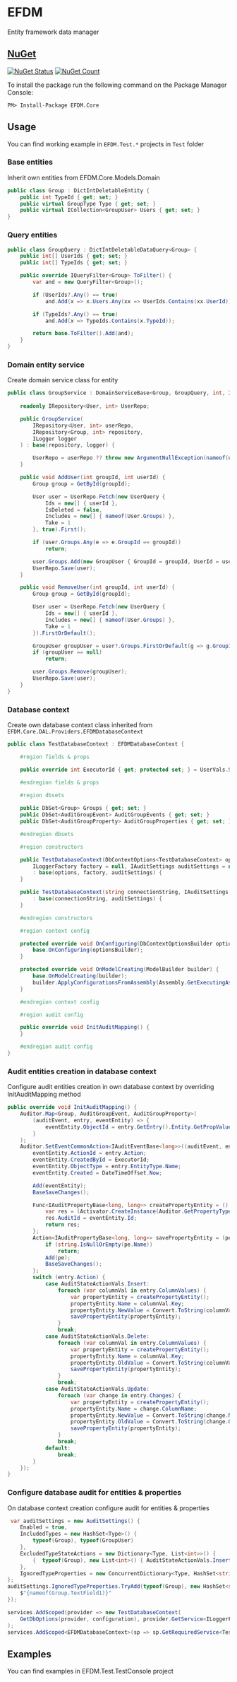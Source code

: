 # EFDM
Entity framework data manager

## [NuGet](https://www.nuget.org/packages/EFDM.Core/)

[![NuGet Status](https://img.shields.io/nuget/v/EFDM.Core.svg?style=flat)](https://www.nuget.org/packages/EFDM.Core/)
[![NuGet Count](https://img.shields.io/nuget/dt/EFDM.Core.svg)](https://www.nuget.org/packages/EFDM.Core/)

To install the package run the following command on the Package Manager Console:

```
PM> Install-Package EFDM.Core
```

## Usage
You can find working example in `EFDM.Test.*` projects in `Test` folder

### Base entities
Inherit own entities from EFDM.Core.Models.Domain

```c#
public class Group : DictIntDeletableEntity {
	public int TypeId { get; set; }
	public virtual GroupType Type { get; set; }
	public virtual ICollection<GroupUser> Users { get; set; }
}
```

### Query entities
```c#
public class GroupQuery : DictIntDeletableDataQuery<Group> {
	public int[] UserIds { get; set; }
	public int[] TypeIds { get; set; }

	public override IQueryFilter<Group> ToFilter() {
		var and = new QueryFilter<Group>();

		if (UserIds?.Any() == true)
			and.Add(x => x.Users.Any(xx => UserIds.Contains(xx.UserId)));

		if (TypeIds?.Any() == true)
			and.Add(x => TypeIds.Contains(x.TypeId));

		return base.ToFilter().Add(and);
	}
}
```

### Domain entity service
Create domain service class for entity

```c#
public class GroupService : DomainServiceBase<Group, GroupQuery, int, IRepository<Group, int>>, IGroupService {
        
	readonly IRepository<User, int> UserRepo;

	public GroupService(            
		IRepository<User, int> userRepo,
		IRepository<Group, int> repository,
		ILogger logger
	) : base(repository, logger) {

		UserRepo = userRepo ?? throw new ArgumentNullException(nameof(userRepo));
	}

	public void AddUser(int groupId, int userId) {
		Group group = GetById(groupId);

		User user = UserRepo.Fetch(new UserQuery {
			Ids = new[] { userId },
			IsDeleted = false,
			Includes = new[] { nameof(User.Groups) },
			Take = 1
		}, true).First();

		if (user.Groups.Any(e => e.GroupId == groupId))
			return;

		user.Groups.Add(new GroupUser { GroupId = groupId, UserId = userId });
		UserRepo.Save(user);
	}

	public void RemoveUser(int groupId, int userId) {
		Group group = GetById(groupId);

		User user = UserRepo.Fetch(new UserQuery {
			Ids = new[] { userId },
			Includes = new[] { nameof(User.Groups) },
			Take = 1
		}).FirstOrDefault();

		GroupUser groupUser = user?.Groups.FirstOrDefault(g => g.GroupId == groupId);
		if (groupUser == null)
			return;

		user.Groups.Remove(groupUser);
		UserRepo.Save(user);
	}
}
```

### Database context
Create own database context class inherited from `EFDM.Core.DAL.Providers.EFDMDatabaseContext`

```c#
public class TestDatabaseContext : EFDMDatabaseContext {

	#region fields & props

	public override int ExecutorId { get; protected set; } = UserVals.System.Id;

	#endregion fields & props

	#region dbsets
	
	public DbSet<Group> Groups { get; set; }	
	public DbSet<AuditGroupEvent> AuditGroupEvents { get; set; }
	public DbSet<AuditGroupProperty> AuditGroupProperties { get; set; }

	#endregion dbsets

	#region constructors

	public TestDatabaseContext(DbContextOptions<TestDatabaseContext> options,
		ILoggerFactory factory = null, IAuditSettings auditSettings = null)
		: base(options, factory, auditSettings) {
	}

	public TestDatabaseContext(string connectionString, IAuditSettings auditSettings = null)
		: base(connectionString, auditSettings) {
	}

	#endregion constructors

	#region context config

	protected override void OnConfiguring(DbContextOptionsBuilder optionsBuilder) {		
		base.OnConfiguring(optionsBuilder);		
	}

	protected override void OnModelCreating(ModelBuilder builder) {
		base.OnModelCreating(builder);
		builder.ApplyConfigurationsFromAssembly(Assembly.GetExecutingAssembly());
	}

	#endregion context config

	#region audit config

	public override void InitAuditMapping() {		
	}

	#endregion audit config
}
```

### Audit entities creation in database context
Configure audit entities creation in own database context by overriding InitAuditMapping method

```c#
public override void InitAuditMapping() {
	Auditor.Map<Group, AuditGroupEvent, AuditGroupProperty>(
		(auditEvent, entry, eventEntity) => {
			eventEntity.ObjectId = entry.GetEntry().Entity.GetPropValue("Id").ToString();
		}
	);
	Auditor.SetEventCommonAction<IAuditEventBase<long>>((auditEvent, entry, eventEntity) => {
		eventEntity.ActionId = entry.Action;
		eventEntity.CreatedById = ExecutorId;
		eventEntity.ObjectType = entry.EntityType.Name;
		eventEntity.Created = DateTimeOffset.Now;

		Add(eventEntity);
		BaseSaveChanges();

		Func<IAuditPropertyBase<long, long>> createPropertyEntity = () => {
			var res = (Activator.CreateInstance(Auditor.GetPropertyType(entry.EntityType))) as IAuditPropertyBase<long, long>;
			res.AuditId = eventEntity.Id;
			return res;
		};
		Action<IAuditPropertyBase<long, long>> savePropertyEntity = (pe) => {
			if (string.IsNullOrEmpty(pe.Name))
				return;
			Add(pe);
			BaseSaveChanges();
		};
		switch (entry.Action) {
			case AuditStateActionVals.Insert:
				foreach (var columnVal in entry.ColumnValues) {
					var propertyEntity = createPropertyEntity();
					propertyEntity.Name = columnVal.Key;
					propertyEntity.NewValue = Convert.ToString(columnVal.Value);
					savePropertyEntity(propertyEntity);
				}
				break;
			case AuditStateActionVals.Delete:
				foreach (var columnVal in entry.ColumnValues) {
					var propertyEntity = createPropertyEntity();
					propertyEntity.Name = columnVal.Key;
					propertyEntity.OldValue = Convert.ToString(columnVal.Value);
					savePropertyEntity(propertyEntity);
				}
				break;
			case AuditStateActionVals.Update:
				foreach (var change in entry.Changes) {
					var propertyEntity = createPropertyEntity();
					propertyEntity.Name = change.ColumnName;
					propertyEntity.NewValue = Convert.ToString(change.NewValue);
					propertyEntity.OldValue = Convert.ToString(change.OriginalValue);
					savePropertyEntity(propertyEntity);
				}
				break;
			default:
				break;
		}
	});
}
```
### Configure database audit for entities & properties
On database context creation configure audit for entities & properties

```c#
 var auditSettings = new AuditSettings() {
	Enabled = true,
	IncludedTypes = new HashSet<Type>() {
		typeof(Group), typeof(GroupUser)
	},
	ExcludedTypeStateActions = new Dictionary<Type, List<int>>() {
		{  typeof(Group), new List<int>() { AuditStateActionVals.Insert } },
	},
	IgnoredTypeProperties = new ConcurrentDictionary<Type, HashSet<string>>()
};
auditSettings.IgnoredTypeProperties.TryAdd(typeof(Group), new HashSet<string>() {
	$"{nameof(Group.TextField1)}"
});

services.AddScoped(provider => new TestDatabaseContext(
	GetDbOptions(provider, configuration), provider.GetService<ILoggerFactory>(), auditSettings)
);
services.AddScoped<EFDMDatabaseContext>(sp => sp.GetRequiredService<TestDatabaseContext>());

```
## Examples
You can find examples in EFDM.Test.TestConsole project
